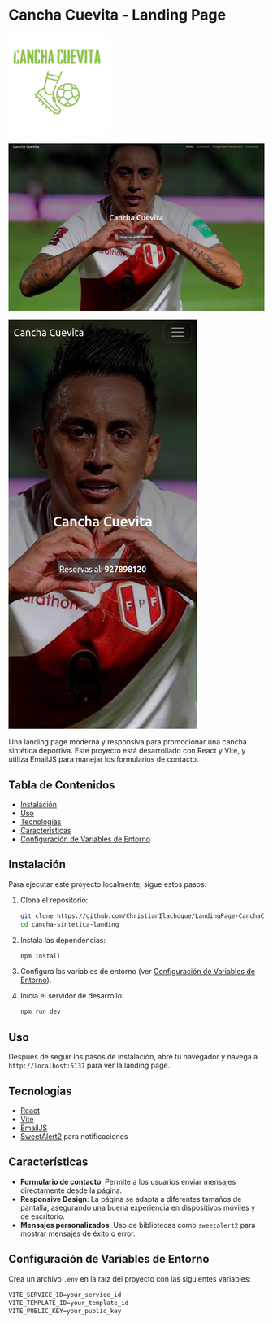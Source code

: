 # Cancha Cuevita - Landing Page

![Cancha Sintética Deportiva](src/images/icon-cc-2.png)

![Cancha Sintética Deportiva Demo](src/images/demo.png)

![Cancha Sintética Deportiva Demo Mobile](src/images/demo-mobile.png)

Una landing page moderna y responsiva para promocionar una cancha sintética deportiva. Este proyecto está desarrollado con React y Vite, y utiliza EmailJS para manejar los formularios de contacto.

## Tabla de Contenidos

- [Instalación](#instalación)
- [Uso](#uso)
- [Tecnologías](#tecnologías)
- [Características](#características)
- [Configuración de Variables de Entorno](#configuración-de-variables-de-entorno)

## Instalación

Para ejecutar este proyecto localmente, sigue estos pasos:

1. Clona el repositorio:

    ```bash
    git clone https://github.com/ChristianIlachoque/LandingPage-CanchaCuevita.git
    cd cancha-sintetica-landing
    ```

2. Instala las dependencias:

    ```bash
    npm install
    ```

3. Configura las variables de entorno (ver [Configuración de Variables de Entorno](#configuración-de-variables-de-entorno)).

4. Inicia el servidor de desarrollo:

    ```bash
    npm run dev
    ```

## Uso

Después de seguir los pasos de instalación, abre tu navegador y navega a `http://localhost:5137` para ver la landing page.

## Tecnologías

- [React](https://reactjs.org/)
- [Vite](https://vitejs.dev/)
- [EmailJS](https://www.emailjs.com/)
- [SweetAlert2](https://sweetalert2.github.io/) para notificaciones

## Características

- **Formulario de contacto**: Permite a los usuarios enviar mensajes directamente desde la página.
- **Responsive Design**: La página se adapta a diferentes tamaños de pantalla, asegurando una buena experiencia en dispositivos móviles y de escritorio.
- **Mensajes personalizados**: Uso de bibliotecas como `sweetalert2` para mostrar mensajes de éxito o error.

## Configuración de Variables de Entorno

Crea un archivo `.env` en la raíz del proyecto con las siguientes variables:

```env
VITE_SERVICE_ID=your_service_id
VITE_TEMPLATE_ID=your_template_id
VITE_PUBLIC_KEY=your_public_key
